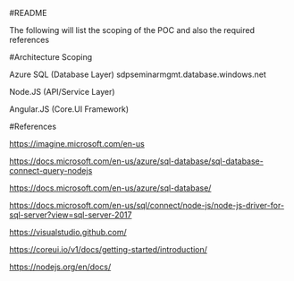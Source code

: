 #README

The following will list the scoping of the POC and also the required references

#Architecture Scoping

Azure SQL (Database Layer)
sdpseminarmgmt.database.windows.net

Node.JS (API/Service Layer)

Angular.JS (Core.UI Framework)

#References

https://imagine.microsoft.com/en-us

https://docs.microsoft.com/en-us/azure/sql-database/sql-database-connect-query-nodejs

https://docs.microsoft.com/en-us/azure/sql-database/

https://docs.microsoft.com/en-us/sql/connect/node-js/node-js-driver-for-sql-server?view=sql-server-2017

https://visualstudio.github.com/

https://coreui.io/v1/docs/getting-started/introduction/

https://nodejs.org/en/docs/
